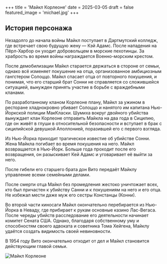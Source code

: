 +++
title = 'Майкл Корлеоне'
date = 2025-03-05
draft = false
featured_image = 'michael.jpg'
+++
## История персонажа

Незадолго до начала войны Майкл поступает в Дартмутский колледж, где встречает свою будущую жену — Кэй Адамс. После нападения на Пёрл-Харбор он уходит добровольцем в морские пехотинцы. За храбрость во время войны награждается Военно-морским крестом.

После демобилизации Майкл старается держаться в стороне от семьи, однако всё изменяет покушение на отца, организованное амбициозным гангстером Солоццо. Майкл спасает отца от повторного покушения, и понимая, что его старший брат Сонни не справляется со сложившейся ситуацией, вынужден принять участие в борьбе с враждебными кланами.

По разработанному кланом Корлеоне плану, Майкл за ужином в ресторане хладнокровно убивает Солоццо и нанятого им капитана Нью-Йоркской полиции МакКласки. Шумиха вокруг двойного убийства вынуждает клан Корлеоне отправить Майкла на два года в Сицилию, где он живёт в глуши в относительной безопасности и вступает в брак с сицилийской девушкой Аполлонией, поразившей его с первого взгляда.

Из Нью-Йорка приходит трагическое известие об убийстве Сонни. Жена Майкла погибает во время покушения на него. Майкл возвращается в Нью-Йорк. Больше года проходит после его возвращения, он разыскивает Кей Адамс и уговаривает её выйти за него.

После гибели его старшего брата дон Вито передаёт Майклу управление всеми семейными делами.

После смерти отца Майкл без промедления жестоко уничтожает всех, кто был причастен к убийству Санни и к покушениям на него и его отца. Не избежал мести даже муж его сестры Констанцы (Конни).

Во второй части киносаги Майкл окончательно перебирается из Нью-Йорка в Неваду, где прибирает к рукам основные казино Лас-Вегаса. После череды убийств расследование его деятельности начинает комитет Сената США. Однако, благодаря собственному уму и способностям своего адвоката и советника Тома Хейгена, Майклу удаётся создать видимость своей невиновности.

В 1954 году Вито окончательно отходит от дел и Майкл становится действующим главой семьи.

![Майкл Корлеоне](https://i.pinimg.com/736x/d5/82/6a/d5826a05f92bfe22f4a2061dafdb99d5.jpg)